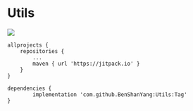 # Utils
[![](https://jitpack.io/v/BenShanYang/Utils.svg)](https://jitpack.io/#BenShanYang/Utils)

	allprojects {
		repositories {
			...
			maven { url 'https://jitpack.io' }
		}
	}
  
  	dependencies {
	        implementation 'com.github.BenShanYang:Utils:Tag'
	}
